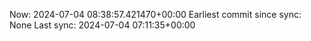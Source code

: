 Now: 2024-07-04 08:38:57.421470+00:00 Earliest commit since sync: None Last sync: 2024-07-04 07:11:35+00:00
